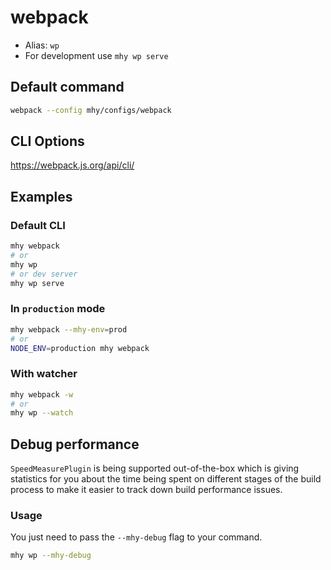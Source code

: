 # webpack

- Alias: `wp`
- For development use `mhy wp serve`

## Default command
```bash
webpack --config mhy/configs/webpack
```

## CLI Options
https://webpack.js.org/api/cli/

## Examples

### Default CLI
```bash
mhy webpack
# or
mhy wp
# or dev server
mhy wp serve
```

### In `production` mode
```bash
mhy webpack --mhy-env=prod
# or
NODE_ENV=production mhy webpack
```

### With watcher
```bash
mhy webpack -w
# or
mhy wp --watch
```

## Debug performance

`SpeedMeasurePlugin` is being supported out-of-the-box which is giving
statistics for you about the time being spent on different stages of
the build process to make it easier to track down build performance
issues.

### Usage
You just need to pass the `--mhy-debug` flag to your command.

```sh
mhy wp --mhy-debug
```

